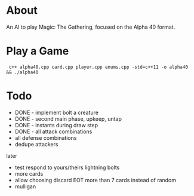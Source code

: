 # About

An AI to play Magic: The Gathering, focused on the Alpha 40 format.

# Play a Game

     c++ alpha40.cpp card.cpp player.cpp enums.cpp -std=c++11 -o alpha40 && ./alpha40 

# Todo
 * DONE - implement bolt a creature
 * DONE - second main phase, upkeep, untap
 * DONE - instants during draw step
 * DONE - all attack combinations
 * all defense combinations
 * dedupe attackers

later
 * test respond to yours/theirs lightning bolts
 * more cards
 * allow choosing discard EOT more than 7 cards instead of random
 * mulligan

